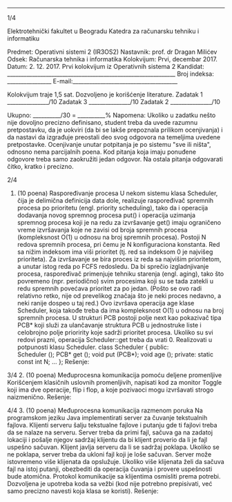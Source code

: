 --------------------------------------------------------------------------------


1/4 
 
Elektrotehnički fakultet u Beogradu 
Katedra za računarsku tehniku i informatiku 
 
Predmet:   Operativni sistemi 2 (IR3OS2) 
Nastavnik:  prof. dr Dragan Milićev 
Odsek: Računarska tehnika i informatika 
Kolokvijum: Prvi, decembar 2017. 
Datum:    2. 12. 2017. 
Prvi kolokvijum iz Operativnih sistema 2 
Kandidat:   _____________________________________________________________ 
Broj indeksa: ________________  E-mail:______________________________________ 
 
Kolokvijum traje 1,5 sat. Dozvoljeno je korišćenje literature. 
Zadatak 1 _______________/10   Zadatak 3 _______________/10 
Zadatak 2    _______________/10    
 
Ukupno:    __________/30 = __________% 
Napomena:  Ukoliko  u  zadatku nešto nije dovoljno precizno definisano, student  treba da 
uvede razumnu pretpostavku, da je uokviri (da bi se lakše prepoznala prilikom ocenjivanja) i 
da  nastavi  da  izgrađuje  preostali  deo  svog  odgovora  na  temeljima  uvedene  pretpostavke. 
Ocenjivanje unutar potpitanja je po sistemu "sve ili ništa", odnosno nema parcijalnih poena. 
Kod pitanja koja imaju ponuđene odgovore treba samo zaokružiti jedan odgovor. Na ostala 
pitanja odgovarati čitko, kratko i precizno. 
 

2/4 
1.    (10 poena) Raspoređivanje procesa 
U  nekom  sistemu  klasa Scheduler,  čija  je  delimična  definicija  data  dole,  realizuje 
raspoređivač spremnih procesa po prioritetu (engl. priority scheduling), tako da i operacija 
dodavanja novog spremnog procesa put() i operacija uzimanja spremnog procesa koji je na 
redu  za  izvršavanje get()  imaju  ograničeno  vreme  izvršavanja  koje  ne  zavisi  od  broja 
spremnih procesa (kompleksnost O(1) u odnosu na broj spremnih procesa). Postoji N redova 
spremnih procesa, pri čemu je N konfiguraciona konstanta. Red sa nižim indeksom ima viši 
prioritet (tj. red sa indeksom 0 je najvišeg prioriteta). Za izvršavanje se bira proces iz reda sa 
najvišim prioritetom, a unutar istog reda po FCFS redosledu. 
Da bi sprečio izgladnjivanje procesa, raspoređivač primenjuje tehniku starenja (engl. aging), 
tako što povremeno (npr. periodično) svim procesima koji su se tada zatekli u redu spremnih 
povećava prioritet za po jedan. (Pošto se ovo radi relativno retko, nije od prevelikog značaja 
što je neki proces nedavno, a neki ranije dospeo u taj red.) Ovo izvršava operacija age klase 
Scheduler, koja takođe treba da ima kompleksnost O(1) u odnosu na broj spremnih procesa. 
U strukturi PCB postoji polje next kao pokazivač tipa PCB* koji služi za ulančavanje struktura 
PCB u jednostruke liste i celobrojno polje prioririty koje sadrži prioritet procesa. Ukoliko 
su svi redovi prazni, operacija Scheduler::get treba da vrati 0. Realizovati u potpunosti 
klasu Scheduler. 
class Scheduler { 
public:  
  Scheduler (); 
  PCB* get (); 
  void put (PCB*); 
  void age (); 
private: 
  static const int N; 
  ... 
}; 
Rešenje: 
 
 

3/4 
2. (10 poena) Međuprocesna komunikacija pomoću deljene promenljive 
Korišćenjem klasičnih uslovnih promenljivih, napisati kod za monitor Toggle koji ima dve 
operacije, flip i flop, a koje pozivaoci mogu izvršavati strogo naizmenično. 
Rešenje: 
 

4/4 
3. (10 poena) Međuprocesna komunikacija razmenom poruka 
Na  programskom  jeziku  Java implementirati server za čuvanje tekstualnih  fajlova. Klijenti 
serveru šalju tekstualne fajlove i putanju gde ti fajlovi treba da se nalaze na serveru. Server 
treba da primi fajl, sačuva ga na zadatoj lokaciji i pošalje njegov sadržaj klijentu da bi klijent 
proverio da li je fajl uspešno sačuvan. Klijent javlja serveru da li se sadržaj poklapa. Ukoliko 
se ne poklapa, server treba da ukloni fajl koji je loše sačuvan. Server može istovremeno više 
klijenata da opslužuje. Ukoliko više klijenata želi da sačuva fajl na istoj putanji, obezbediti da 
operacija čuvanja i provere uspešnosti bude atomična. Protokol komunikacije sa klijentima 
osmisliti prema potrebi. Dozvoljena je upotreba koda sa vežbi (kod nije potrebno prepisivati, 
već samo precizno navesti koja klasa se koristi). 
Rešenje: 
 